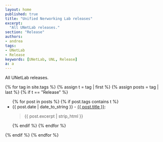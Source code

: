 ```yaml
---
layout: home
published: true
title: "Unified Nerworking Lab releases"
excerpt:
  "All UNetLab releases."
section: "Release"
authors:
- andrea
tags:
- UNetLab
- Release
keywords: [UNetLab, UNL, Release]
a: a
---
```

All UNetLab releases.

{% for tag in site.tags %}
    {% assign t = tag | first %}
    {% assign posts = tag | last %}
    {% if t == "Release" %}
<ul>
        {% for post in posts %}
            {% if post.tags contains t %}
    <li>{{ post.date | date_to_string }} - <a href="{{ post.url }}" title="{{ post.title }}">{{ post.title }}</a>:<br/><blockquote>{{ post.excerpt | strip_html }}</blockquote></li>
            {% endif %}
        {% endfor %}
</ul>
    {% endif %}
{% endfor %}
